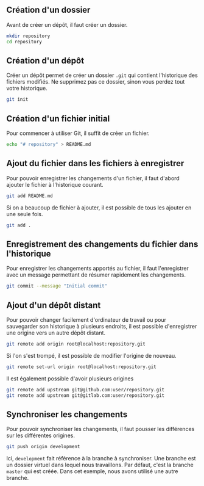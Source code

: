 ## Création d'un dossier

Avant de créer un dépôt, il faut créer un dossier.

```bash
mkdir repository
cd repository
```

## Création d'un dépôt

Créer un dépôt permet de créer un dossier `.git` qui contient l'historique des fichiers modifiés. Ne supprimez pas ce dossier, sinon vous perdez tout votre historique.

```bash
git init
```

## Création d'un fichier initial

Pour commencer à utiliser Git, il suffit de créer un fichier.

```bash
echo "# repository" > README.md
```

## Ajout du fichier dans les fichiers à enregistrer

Pour pouvoir enregistrer les changements d'un fichier, il faut d'abord ajouter le fichier à l'historique courant.

```bash
git add README.md
```

Si on a beaucoup de fichier à ajouter, il est possible de tous les ajouter en une seule fois.

```bash
git add .
```

## Enregistrement des changements du fichier dans l'historique

Pour enregistrer les changements apportés au fichier, il faut l'enregistrer avec un message permettant de résumer rapidement les changements.

```bash
git commit --message "Initial commit"
```

## Ajout d'un dépôt distant

Pour pouvoir changer facilement d'ordinateur de travail ou pour sauvegarder son historique à plusieurs endroits, il est possible d'enregistrer une origine vers un autre dépôt distant.

```bash
git remote add origin root@localhost:repository.git
```

Si l'on s'est trompé, il est possible de modifier l'origine de nouveau.

```bash
git remote set-url origin root@localhost:repository.git
```

Il est également possible d'avoir plusieurs origines

```bash
git remote add upstream git@github.com:user/repository.git
git remote add upstream git@gitlab.com:user/repository.git
```

## Synchroniser les changements

Pour pouvoir synchroniser les changements, il faut pousser les différences sur les différentes origines.

```bash
git push origin development
```

Ici, `development` fait référence à la branche à synchroniser. Une branche est un dossier virtuel dans lequel nous travaillons. Par défaut, c'est la branche `master` qui est créée. Dans cet exemple, nous avons utilisé une autre branche.
